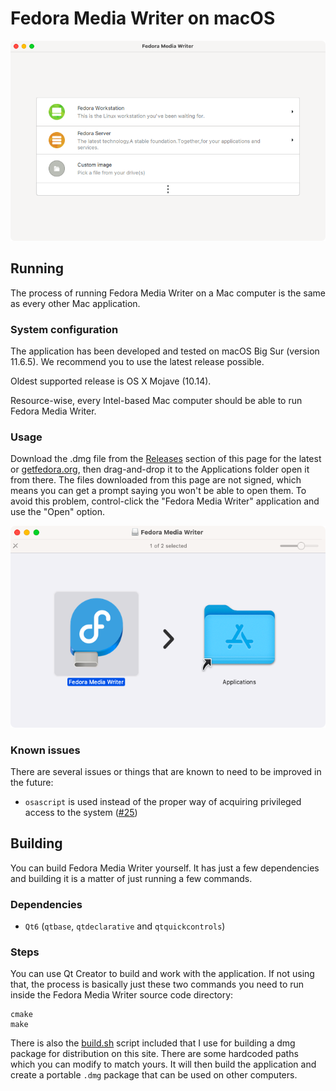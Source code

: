 # Fedora Media Writer on macOS

![Fedora Media Writer on macOS](/dist/screenshots/mac_main.png)

## Running

The process of running Fedora Media Writer on a Mac computer is the same as every other Mac application.

### System configuration

The application has been developed and tested on macOS Big Sur  (version 11.6.5). We recommend you to use the latest release possible.

Oldest supported release is OS X Mojave (10.14).

Resource-wise, every Intel-based Mac computer should be able to run Fedora Media Writer.

### Usage

Download the .dmg file from the [Releases](../../releases) section of this page for the latest or [getfedora.org](https://getfedora.org/workstation/download/), then drag-and-drop it to the Applications folder open it from there. The files downloaded from this page are not signed, which means you can get a prompt saying you won't be able to open them.
To avoid this problem, control-click the "Fedora Media Writer" application and use the "Open" option.

![Move the icon to the applications folder and open from there](/dist/screenshots/mac_open.png)


### Known issues 

There are several issues or things that are known to need to be improved in the future:

* `osascript` is used instead of the proper way of acquiring privileged access to the system ([#25](../../issues/25))

## Building

You can build Fedora Media Writer yourself. It has just a few dependencies and building it is a matter of just running a few commands.

### Dependencies

* `Qt6` (`qtbase`, `qtdeclarative` and `qtquickcontrols`)

### Steps

You can use Qt Creator to build and work with the application. If not using that, the process is basically just these two commands you need to run inside the Fedora Media Writer source code directory:

```
cmake
make
```

There is also the [build.sh](/dist/mac/build.sh) script included that I use for building a dmg package for distribution on this site. There are some hardcoded paths which you can modify to match yours. It will then build the application and create a portable `.dmg` package that can be used on other computers.
